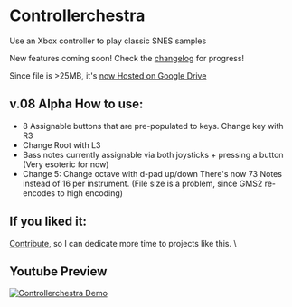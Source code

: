 # Controllerchestra
Use an Xbox controller to play classic SNES samples

New features coming soon! Check the [changelog](https://github.com/crawsome/Controllerchestra/blob/main/CHANGELOG) for progress!

Since file is >25MB, it's [now Hosted on Google Drive](https://drive.google.com/drive/folders/1ObdEMC8VGwFjCccph-_PhdBf2WBs7h_a)

## v.08 Alpha How to use: 
* 8 Assignable buttons that are pre-populated to keys. Change key with R3
* Change Root with L3
* Bass notes currently assignable via both joysticks + pressing a button (Very esoteric for now)
* Change 5: Change octave with d-pad up/down
There's now 73 Notes instead of 16 per instrument. (File size is a problem, since GMS2 re-encodes to high encoding)

## If you liked it:

[Contribute](https://colinburke.com/contribute), so I can dedicate more time to projects like this.
\
## Youtube Preview
[![Controllerchestra Demo](http://img.youtube.com/vi/YR6kJiHBot4/0.jpg)](http://www.youtube.com/watch?v=YR6kJiHBot4 "Controllerchestra Demo")


